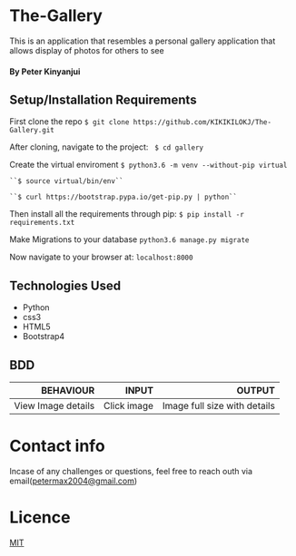# The-Gallery
This is an application that resembles a personal gallery application that allows display of photos for others to see

#### By Peter Kinyanjui


## Setup/Installation Requirements
First clone the repo
   ```$ git clone https://github.com/KIKIKILOKJ/The-Gallery.git ```

After cloning, navigate to the project:
   `` $ cd gallery``

Create the virtual enviroment
    ``$ python3.6 -m venv --without-pip virtual``

    ``$ source virtual/bin/env``

    ``$ curl https://bootstrap.pypa.io/get-pip.py | python``


Then install all the requirements through pip:
   ```$ pip install -r requirements.txt ```
   
 Make Migrations to your database
   ```python3.6 manage.py migrate```



Now navigate to your browser at: ```localhost:8000```

## Technologies Used
* Python
* css3
* HTML5
* Bootstrap4

## BDD
|BEHAVIOUR|INPUT|OUTPUT|
|--------:|-----:|-----:|
|View Image details|Click image|Image full size with details|


# Contact info
Incase of any challenges or questions, feel free to reach outh via email(petermax2004@gmail.com)

# Licence 
[MIT](LICENSE)
